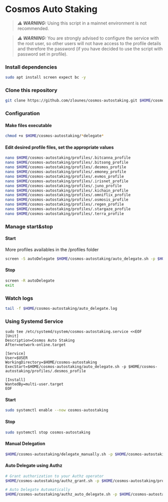 # Cosmos Auto Staking

> **_⚠ WARNING:_**  Using this script in a mainnet environment is not recommended.

> **_⚠ WARNING:_**  You are strongly advised to configure the service with the root user, so other users will not have access to the profile details and therefore the password (if you have decided to use the script with password set in profile).

### Install dependencies

```bash
sudo apt install screen expect bc -y
```

### Clone this repository
```bash
git clone https://github.com/zlounes/cosmos-autostaking.git $HOME/cosmos-autostaking && cd $HOME/cosmos-autostaking
```

### Configuration

#### Make files executable
```bash
chmod +x $HOME/cosmos-autostaking/*delegate*
```

#### Edit desired profile files, set the appropriate values
```bash
nano $HOME/cosmos-autostaking/profiles/.bitcanna_profile
nano $HOME/cosmos-autostaking/profiles/.bitsong_profile
nano $HOME/cosmos-autostaking/profiles/.desmos_profile
nano $HOME/cosmos-autostaking/profiles/.emoney_profile
nano $HOME/cosmos-autostaking/profiles/.evmos_profile
nano $HOME/cosmos-autostaking/profiles/.irisnet_profile
nano $HOME/cosmos-autostaking/profiles/.juno_profile
nano $HOME/cosmos-autostaking/profiles/.kichain_profile
nano $HOME/cosmos-autostaking/profiles/.omniflix_profile
nano $HOME/cosmos-autostaking/profiles/.osmosis_profile
nano $HOME/cosmos-autostaking/profiles/.regen_profile
nano $HOME/cosmos-autostaking/profiles/.stargaze_profile
nano $HOME/cosmos-autostaking/profiles/.terra_profile
```

### Manage start&stop

#### Start
More profiles availables in the /profiles folder
```bash
screen -S autoDelegate $HOME/cosmos-autostaking/auto_delegate.sh -p $HOME/cosmos-autostaking/profiles/.desmos_profile
```

#### Stop
```bash
screen -R autoDelegate
exit
```

### Watch logs
```bash
tail -f $HOME/cosmos-autostaking/auto_delegate.log
```

### Using Systemd Service

```
sudo tee /etc/systemd/system/cosmos-autostaking.service <<EOF
[Unit]
Description=Cosmos Auto Staking
After=network-online.target

[Service]
User=$USER
WorkingDirectory=$HOME/cosmos-autostaking
ExecStart=$HOME/cosmos-autostaking/auto_delegate.sh -p $HOME/cosmos-autostaking/profiles/.desmos_profile

[Install]
WantedBy=multi-user.target
EOF
```

#### Start 
```bash
sudo systemctl enable --now cosmos-autostaking
```

#### Stop 
```bash
sudo systemctl stop cosmos-autostaking
```

#### Manual Delegation
```bash
$HOME/cosmos-autostaking/delegate_manually.sh -p $HOME/cosmos-autostaking/profiles/.desmos_profile
```

#### Auto Delegate using Authz
```bash
# Grant authorization to your Authz operator
$HOME/cosmos-autostaking/authz_grant.sh -p $HOME/cosmos-autostaking/profiles/.desmos_profile

# Auto Delegate Automatically
$HOME/cosmos-autostaking/authz_auto_delegate.sh -p $HOME/cosmos-autostaking/profiles/.desmos_profile
```
